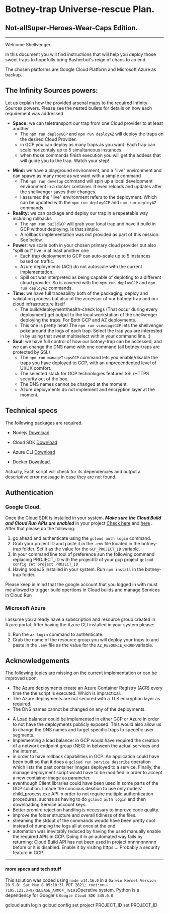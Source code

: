 # Botney-trap Universe-rescue Plan.

## Not-allSuper-Heroes-Wear-Caps Edition.

---

Welcome Shellvenger.

In this document you will find instructions that will help you deploy those sweet traps to hopefully bring Basherbot's reign of chaos to an end.

The chosen platforms are Google Cloud Platform and Microsoft Azure as backup.

## The Infinity Sources powers:

Let us explain how the provided arsenal maps to the required Infinity Sources powers. Please see the nested bullets for details on how each requirement was addressed

- **Space:** we can teletransport our trap from one Cloud provider to at least another
  - The `npm run deployGCP` and `npm run deployAZ` will deploy the traps on the desired Cloud Provider.
  * in GCP you can deploy as many traps as you want. Each trap can scale horizontaly up to 5 simultaneous instances.
  * when those commands finish execution you will get the addess that will guide you to the trap. Watch your step!

* **Mind:** we have a playground environment, and a "live" environment and can spawn as many more as we want with a
  simple command
  - The `npm run develop` command will spin up a local development environment in a docker container. It even reloads and updates after the shellvenger saves their changes.
  - I assumed the "live" environment refers to the deployment. Which can be updated with the `npm run deployGCP` and `npm run deployAZ` commands
* **Reality:** we can package and deploy our trap in a repeatable way including rollbacks
  - The `npm run buildGCP` will grab your local trap and have it build in GCP without deploying. Is that simple.
  - A rollback implementation was not provided as part of this mission. See below.
* **Power:** we scale both in your chosen primary cloud provider but also "spill out" live in at least another one
  - Each trap deployment to GCP can auto-scale up to 5 instances based on traffic.
  - Azure deployments (ACI) do not autoscale with the current implementation.
  - Spill out was interpreted as being capable of deploting to a different cloud provider. So is covered with the `npm run deployGCP` and `npm run deployAZ` commands.
* **Time:** we have full traceability both of the packaging, deploy and validation process but also of the accessor of
  our botney-trap and our cloud infrastructure itself
  - The build/deployment/health-check logs (That occur during every deployment) get output to the local workstation of the shellvenger deploying the traps. For Both GCP and AZ deployments.
  - This one is pretty neat! The `npm run viewLogsGCP` lets the shellvenger poke around the logs of each trap. Select the trap you are interested in by using that sweet multiselect with in your command line. :)
* **Soul:** we have full control of how our botney-trap can be accessed, and we can change the DNS name with one command
  (all botney-traps are protected by SSL)
  - The `npm run manageTrapsGCP` command lets you enable/disable the traps you have deployed to GCP, with an unprecendented level of UI/UX comfort.
  - The selected stack for GCP technologies features SSL/HTTPS security out of the box.
  - The DNS names cannot be changed at the moment.
  - Azure deployments do not implement and encryption layer at the moment.

## Technical specs

The following packages are required.

- Nodejs [Download](https://nodejs.org/en/download/ 'NodeJS download page')
- Cloud SDK [Download](https://cloud.google.com/sdk 'Cloud SDK download page')

- Azure CLI [Download](hhttps://docs.microsoft.com/en-us/cli/azure/install-azure-cli 'Azure CLI download page')
- Docker [Download](https://www.docker.com/products/docker-desktop 'Docker homepage').

Actually, Each script will check for its dependencies and output a descriptive error message in case they are not found.

## Authentication

### Google Cloud.

Once the Cloud SDK is installed in your system. **_Make sure the Cloud Build and Cloud Run APIs are enabled_** in your project [Check here](https://console.cloud.google.com/apis/library/cloudbuild.googleapis.com) and [here](https://console.cloud.google.com/apis/library/run.googleapis.com) . After that please do the following:

1.  go ahead and authenticate using the `gcloud auth login` command.
2.  Grab your project ID and paste it in the `.env` file located in the botney-trap folder. Set it as the value for the `GCP_PROJECT_ID` variable.
3.  In your command line tool of preference sun the following command replacing PROJECT_ID with the projectID of your gcp project `gcloud config set project PROJECT_ID`
4.  Having nodeJS installed in your system. Run `npm install` in the botney-trap folder.

Please keep in mind that the google account that you logged in with must me allowed to trigger build opertions in Cloud builds and manage Services in Cloud Run

### Microsoft Azure

I assume you already have a subscription and resource group created in Azure portal. After having the Azure CLI installed in your system please:

1. Run the `az login` command to authenticate.
2. Grab the name of the resource group you will deploy your traps to and paste in the `.env` file as the value for the `AZ_RESOURCE_GROUP`variable.

## Acknowledgements

The following topics are missing on the current implementation or can be improved upon.

- The Azure deployments create an Azure Container Registry (ACR) every time the the script is executed. Which is impractical.
- The Azure deployments are not secured with a TLS encryption layer as required.
- The DNS names cannot be changed on any of the deployments.

* A Load balancer could be implemented in either GCP or Azure in order to not have the deployments publicly exposed. This would also allow us to change the DNS names and target specific traps to specefic user segments.
* Implementing a load balancer in GCP would have required the creation of a network endpoint group (NEG) in between the actual services and the internet.
* in order to have rollback capabilities in GCP. An application could have been built so that it does a `gcloud run service describe` operation which lists the past container images deployed to a service. Finally, the manage deployment script would have to be modified in order to accept a new contiainer image as parameter.
* eventhough Client libraries could have been used in some parts of the GCP solution. I made the concious desition to use only nodejs' child_process.exe API in order to not require multiple authentication procedures, suchas as having to do `gcloud auth login` and then downloading Service account keys.
* Better promire rejection handling is necessary to improve code quality.
* improve the folder structure and overall tidiness of the files.
* streaming the stdout of the commands woudd have been pretty cool instead of dumping the logs all at once at the end.
* automation was inevitably reduced by having the used manually enable the required APIs in GCP. Doing it in an automated way fails by returning: Cloud Build API has not been used in project nnnnnnnnnnn before or it is disabled. Enable it by visiting https:... Probably a security feature in GCP.

---

#### **more specs and tech stuff**

This solution was coded using `node v14.16.0` in a `Darwin Kernel Version 20.5.0: Sat May 8 05:10:31 PDT 2021; root:xnu-7195.121.3~9/RELEASE_ARM64_T8101`Operative system.
Python is a dependency for Google's `Google Cloud SDK 345.0.0`

gcloud auth login
gcloud config set project PROJECT_ID
set PROJECT_ID

